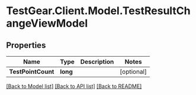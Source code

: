 # TestGear.Client.Model.TestResultChangeViewModel

## Properties

Name | Type | Description | Notes
------------ | ------------- | ------------- | -------------
**TestPointCount** | **long** |  | [optional] 

[[Back to Model list]](../README.md#documentation-for-models) [[Back to API list]](../README.md#documentation-for-api-endpoints) [[Back to README]](../README.md)

